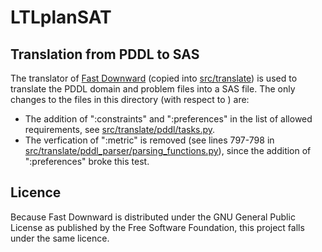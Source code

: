 # LTLplanSAT

## Translation from PDDL to SAS
The translator of [Fast Downward](https://github.com/aibasel/downward) (copied into [src/translate](src/translate)) is used to translate the PDDL domain and problem files into a SAS file. The only changes to the files in this directory (with respect to ) are:
* The addition of ":constraints" and ":preferences" in the list of allowed requirements, see [src/translate/pddl/tasks.py](src/translate/pddl/tasks.py). 
* The verfication of ":metric" is removed (see lines 797-798 in [src/translate/pddl_parser/parsing_functions.py](src/translate/pddl_parser/parsing_functions.py)), since the addition of ":preferences" broke this test.

## Licence

Because Fast Downward is distributed under the GNU General Public License as published by the Free Software Foundation, this project falls under the same licence.
